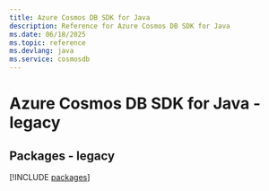 ```yaml
---
title: Azure Cosmos DB SDK for Java
description: Reference for Azure Cosmos DB SDK for Java
ms.date: 06/18/2025
ms.topic: reference
ms.devlang: java
ms.service: cosmosdb
---
```

# Azure Cosmos DB SDK for Java - legacy
## Packages - legacy
[!INCLUDE [packages](cosmos-db-index.md)]